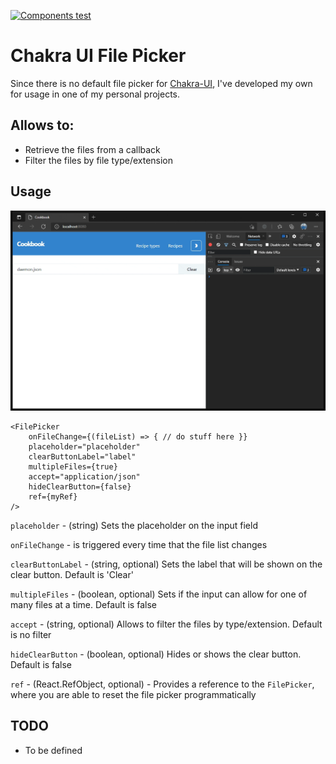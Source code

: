 [![Components test](https://github.com/PedroDBFlores/chakra-ui-file-picker/actions/workflows/components-test.yml/badge.svg)](https://github.com/PedroDBFlores/chakra-ui-file-picker/actions/workflows/components-test.yml)

# Chakra UI File Picker

Since there is no default file picker for [Chakra-UI](https://chakra-ui.com/), I've developed my own for
usage in one of my personal projects.

## Allows to:

- Retrieve the files from a callback
- Filter the files by file type/extension

## Usage

![Demonstration](https://raw.githubusercontent.com/PedroDBFlores/chakra-ui-file-picker/main/readme/small-demo.gif "Demonstration")

````
<FilePicker
    onFileChange={(fileList) => { // do stuff here }}
    placeholder="placeholder"
    clearButtonLabel="label"
    multipleFiles={true}
    accept="application/json"
    hideClearButton={false}
    ref={myRef}
/>
````

`placeholder` - (string) Sets the placeholder on the input field

`onFileChange` - is triggered every time that the file list changes

`clearButtonLabel` - (string, optional) Sets the label that will be shown on the clear button. Default is 'Clear'

`multipleFiles` - (boolean, optional) Sets if the input can allow for one of many files at a time. Default is false

`accept` -  (string, optional) Allows to filter the files by type/extension. Default is no filter

`hideClearButton` -  (boolean, optional) Hides or shows the clear button. Default is false

`ref` - (React.RefObject<FilePicker>, optional) - Provides a reference to the `FilePicker`, where you are able to
reset the file picker programmatically

## TODO

- To be defined
